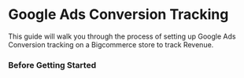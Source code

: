 # Google Ads Conversion Tracking

This guide will walk you through the process of setting up Google Ads Conversion tracking on a Bigcommerce store to track Revenue.

### Before Getting Started



